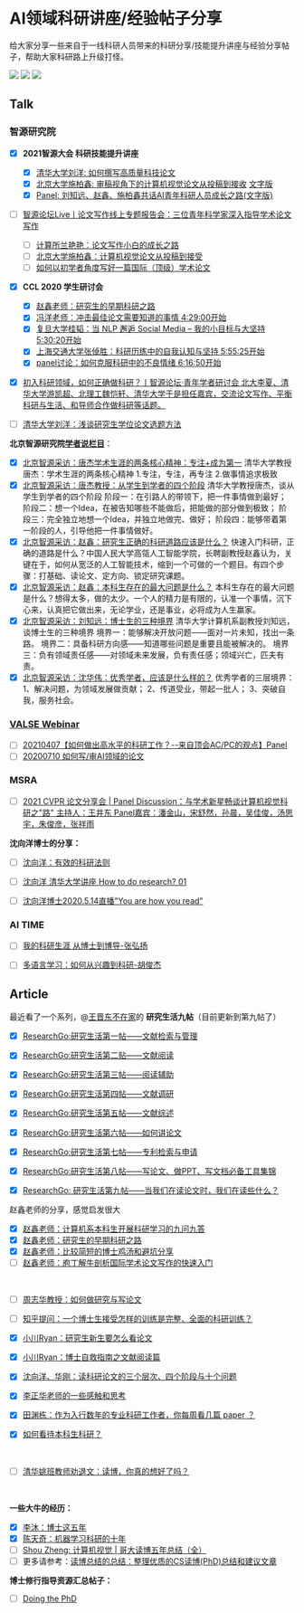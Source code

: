 # AI领域科研讲座/经验帖子分享

给大家分享一些来自于一线科研人员带来的科研分享/技能提升讲座与经验分享帖子，帮助大家科研路上升级打怪。

![](https://img.shields.io/badge/build-welcome%20to%20contribute%EF%BC%81-brightgreen.svg) ![](https://img.shields.io/github/stars/SinclairCoder/do-research-in-AI?style=social) ![](https://img.shields.io/github/contributors/SinclairCoder/do-research-in-AI?style=social)

## Talk

### 智源研究院
- [x] **2021智源大会 科研技能提升讲座**
  - [x] [清华大学刘洋: 如何撰写高质量科技论文](https://www.bilibili.com/video/BV1QK4y1g71C)
  - [x] [北京大学施柏鑫: 审稿视角下的计算机视觉论文从投稿到接收](https://www.bilibili.com/video/BV1p64y1R7JP) [文字版](https://mp.weixin.qq.com/s?__biz=MzA5ODEzMjIyMA==&mid=2247612318&idx=1&sn=b54621e959c2f4850a3fcc7486e0199a&chksm=90953e0da7e2b71b660dc0a7feefbf08a26db78bee5eaba73bf277ee0562b98d6d32a4a1d093&mpshare=1&scene=23&srcid=0623cDFA9oHwwdz4aCtpF8di&sharer_sharetime=1624455513912&sharer_shareid=e3fac610a51f80cbddf092286e1a80a1#rd)
  - [x] [Panel: 刘知远、赵鑫、施柏鑫共话AI青年科研人员成长之路(文字版)](https://mp.weixin.qq.com/s?__biz=MzA5ODEzMjIyMA==&mid=2247609974&idx=1&sn=8f7e24564b905893536d536bb06f6471&chksm=909527e5a7e2aef35cf35cc93b4cacafa8e1b2a63e8af6627e25d91348f3884364c81ef05bc8&mpshare=1&scene=23&srcid=0612Y2h0bzkx8ZVAkkmWCfik&sharer_sharetime=1623471321678&sharer_shareid=e3fac610a51f80cbddf092286e1a80a1#rd)

- [ ] [智源论坛Live丨论文写作线上专题报告会：三位青年科学家深入指导学术论文写作](https://www.bilibili.com/video/BV1n7411o7dU)
  - [ ] [计算所兰艳艳：论文写作小白的成长之路](https://www.bilibili.com/video/BV1n7411o7dU?p=1)
  - [ ] [北京大学施柏鑫：计算机视觉论文从投稿到接受](https://www.bilibili.com/video/BV1Ha4y1x7sk)
  - [ ] [如何以初学者角度写好一篇国际（顶级）学术论文](https://www.bilibili.com/video/BV1n7411o7dU?p=3)

- [x] **CCL 2020 学生研讨会**
  - [x] [赵鑫老师：研究生的早期科研之路](https://www.bilibili.com/video/BV1cD4y1R7WL)
  - [x] [冯洋老师：冲击最佳论文需要知道的事情 4:29:00开始](https://www.bilibili.com/video/BV1zA411j7h5)
  - [x] [复旦大学桂韬：当 NLP 邂逅 Social Media – 我的小目标与大坚持 5:30:20开始](https://www.bilibili.com/video/BV1zA411j7h5)
  - [x] [上海交通大学张倬胜：科研历练中的自我认知与坚持 5:55:25开始](https://www.bilibili.com/video/BV1zA411j7h5)
  - [x] [panel讨论：如何克服科研中的不良情绪 6:16:50开始](https://www.bilibili.com/video/BV1zA411j7h5)
- [x] [初入科研领域，如何正确做科研？丨智源论坛·青年学者研讨会 北大李夏、清华大学游凯超、北理工魏恺轩、清华大学于是担任嘉宾，交流论文写作、平衡科研与生活、和导师合作做科研等话题。](https://www.bilibili.com/video/BV1A54y1D7HX)

- [ ] [清华大学刘洋：浅谈研究生学位论文选题方法](https://www.bilibili.com/video/BV1fE411g7Kj)





**北京智源研究院[学者说栏目](https://space.bilibili.com/424100065/channel/detail?cid=150211)**：

- [x] [北京智源采访：唐杰学术生涯的两条核心精神：专注+成为第一](https://www.bilibili.com/video/BV1uK411A7JR)  清华大学教授唐杰：学术生涯的两条核心精神 1.专注，专注，再专注 2.做事情追求极致
- [x] [北京智源采访：唐杰教授：从学生到学者的四个阶段](https://www.bilibili.com/video/BV1ay4y1k721) 清华大学教授唐杰，谈从学生到学者的四个阶段 阶段一：在引路人的带领下，把一件事情做到最好； 阶段二：想一个Idea，在被告知哪些不能做后，把能做的部分做到极致； 阶段三：完全独立地想一个Idea，并独立地做完、做好； 阶段四：能够带着第一阶段的人，引导他把一件事情做好。
- [x] [北京智源采访：赵鑫：研究生正确的科研道路应该是什么？](https://www.bilibili.com/video/BV1RK4y177dw) 快速入门科研，正确的道路是什么？中国人民大学高瓴人工智能学院，长聘副教授赵鑫认为，关键在于，如何从宽泛的人工智能技术，缩到一个可做的一个题目。有四个步骤：打基础、读论文、定方向、锁定研究课题。
- [x] [北京智源采访：赵鑫：本科生存在的最大问题是什么？](https://www.bilibili.com/video/BV1NV411y7oM) 本科生存在的最大问题是什么？想得太多，做的太少。一个人的精力是有限的，认准一个事情，沉下心来，认真把它做出来，无论学业，还是事业，必将成为人生赢家。
- [x] [北京智源采访：刘知远：博士生的三种境界](https://www.bilibili.com/video/BV1ra4y1j7pc)  清华大学计算机系副教授刘知远，谈博士生的三种境界 境界一：能够解决开放问题——面对一片未知，找出一条路。 境界二：具备科研方向感——知道哪些问题是重要且能被解决的。 境界三：负有领域责任感——对领域未来发展，负有责任感；领域兴亡，匹夫有责。
- [x] [北京智源采访：沈华伟：优秀学者，应该是什么样的？](https://www.bilibili.com/video/BV14p4y1k7bx) 优秀学者的三层境界： 1、解决问题，为领域发展做贡献； 2、传道受业，带起一批人； 3、突破自我，服务社会。

### [VALSE Webinar](https://space.bilibili.com/562085182)

   - [ ] [20210407【如何做出高水平的科研工作？--来自顶会AC/PC的观点】Panel](https://www.bilibili.com/video/BV1bB4y1w7Kq)
   - [ ] [20200710 如何写/审AI领域的论文](https://www.bilibili.com/video/BV1bB4y1w7Kq)

### MSRA
- [ ] [2021 CVPR 论文分享会 | Panel Discussion：与学术新星畅谈计算机视觉科研之"路" 主持人：王井东 Panel嘉宾：潘金山，宋舒然，孙晨，吴佳俊，汤思宇，朱俊彦，张祥雨](https://www.bilibili.com/video/BV1HN411f7fj)

**沈向洋博士的分享：**
- [ ] [沈向洋：有效的科研法则](https://www.bilibili.com/video/BV17Q4y1T7ML?from=search&seid=1663734638736103523)
- [ ] [沈向洋 清华大学讲座 How to do research? 01](https://www.bilibili.com/video/BV1kk4y1C7xJ?from=search&seid=10079993400395745686)
- [ ] [沈向洋博士2020.5.14直播"You are how you read"](https://www.bilibili.com/video/BV1df4y1m74k?from=search&seid=1663734638736103523)


### AI TIME
- [ ] [我的科研生涯 从博士到博导-张弘扬](https://www.bilibili.com/video/BV1XX4y1A7eH)
- [ ] [多语言学习：如何从兴趣到科研-胡俊杰](https://www.bilibili.com/video/BV1Po4y1C71T)


## Article
最近看了一个系列，@[王晋东不在家](https://www.zhihu.com/people/jindongwang)的 **研究生活九帖**（目前更新到第九帖了）

- [x] [ResearchGo:研究生活第一帖——文献检索与管理](https://zhuanlan.zhihu.com/p/22323250?refer=wjdml)
- [x] [ResearchGo:研究生活第二贴——文献阅读](https://zhuanlan.zhihu.com/p/22402393?refer=wjdml)
- [x] [ResearchGo:研究生活第三帖——阅读辅助](https://zhuanlan.zhihu.com/p/22622502?refer=wjdml)
- [x] [ResearchGo:研究生活第四帖——文献调研](https://zhuanlan.zhihu.com/p/23178836?refer=wjdml)
- [x] [ResearchGo:研究生活第五帖——文献综述](https://zhuanlan.zhihu.com/p/23356843?refer=wjdml)
- [x] [ResearchGo:研究生活第六帖——如何讲论文](https://zhuanlan.zhihu.com/p/23872063?refer=wjdml)
- [x] [ResearchGo:研究生活第七帖——专利检索与申请](https://zhuanlan.zhihu.com/p/25191025)
- [x] [ResearchGo:研究生活第八帖——写论文、做PPT、写文档必备工具集锦](https://zhuanlan.zhihu.com/p/62100815)
- [x] [ResearchGo: 研究生活第九帖——当我们在读论文时，我们在读些什么？](https://zhuanlan.zhihu.com/p/124855923)


赵鑫老师的分享，感觉启发很大

- [x] [赵鑫老师：计算机系本科生开展科研学习的九问九答](https://zhuanlan.zhihu.com/p/139287474)
- [x] [赵鑫老师：研究生的早期科研之路](https://zhuanlan.zhihu.com/p/149020933)
- [x] [赵鑫老师：比较简短的博士鸡汤和避坑分享](https://zhuanlan.zhihu.com/p/201353873)
- [ ] [赵鑫老师：庖丁解牛剖析国际学术论文写作的快速入门](https://mp.weixin.qq.com/s/v8AuRYtLuQoRkwgsreqsZw)

<br />

- [ ] [周志华教授：如何做研究与写论文](https://zhuanlan.zhihu.com/p/98747105)

- [ ] [知乎提问：一个博士生接受怎样的训练是完整、全面的科研训练？](https://www.zhihu.com/question/384512106/answer/1131397675)

- [x] [小川Ryan：研究生新生要怎么看论文](https://www.zhihu.com/question/304334959/answer/828667356)
- [x] [小川Ryan：博士自救指南之文献阅读篇](https://zhuanlan.zhihu.com/p/271170768)

- [x] [沈向洋、华刚：读科研论文的三个层次、四个阶段与十个问题](https://zhuanlan.zhihu.com/p/163227375)

- [x] [李正华老师的一些感触和思考](http://hlt.suda.edu.cn/index.php/My-thoughts-zhenghua)

- [x] [田渊栋：作为入行数年的专业科研工作者，你每周看几篇 paper ？](https://www.zhihu.com/question/30022694/answer/224543003)
- [x] [如何看待本科生科研？](https://www.zhihu.com/question/457315333/answer/1871259279)

<br />

- [ ] [清华姚班教师劝退文：读博，你真的想好了吗？](https://mp.weixin.qq.com/s?__biz=MzA5ODEzMjIyMA==&mid=2247612544&idx=2&sn=0486229e5b1dd56fdaaba08ae9b49995&chksm=90953113a7e2b80547bb5bca96519d19f5e224bb941342cd2abe065578a9e4f578164daec629&mpshare=1&scene=23&srcid=06244m9oScThhVGeq1QRWMz4&sharer_sharetime=1624532114632&sharer_shareid=e3fac610a51f80cbddf092286e1a80a1#rd)

<br />

**一些大牛的经历：**

- [x] [李沐：博士这五年](https://zhuanlan.zhihu.com/p/25099638)
- [x] [陈天奇：机器学习科研的十年](https://zhuanlan.zhihu.com/p/74249758)
- [ ] [Shou Zheng: 计算机视觉 | 哥大读博五年总结（全）](https://zhuanlan.zhihu.com/p/338193330)
- [ ] 更多请参考：[读博总结的总结：整理优质的CS读博(PhD)总结和建议文章](https://zhuanlan.zhihu.com/p/347223193)

**博士修行指导资源汇总帖子：**
- [ ] [Doing the PhD](https://github.com/shengyp/doing_the_PhD)





